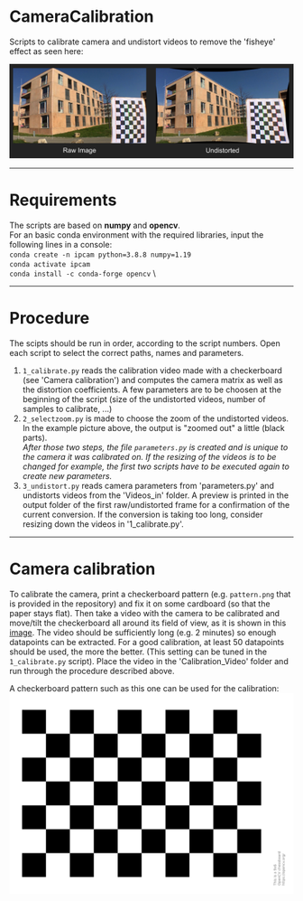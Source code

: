 # CameraCalibration
Scripts to calibrate camera and undistort videos to remove the 'fisheye' effect as seen here:

![picture](Example.png)

---

# Requirements
The scripts are based on **numpy** and **opencv**. \
For an basic conda environment with the required libraries, input the following lines in a console: \
`conda create -n ipcam python=3.8.8 numpy=1.19` \
`conda activate ipcam` \
`conda install -c conda-forge opencv` \

---

# Procedure
The scipts should be run in order, according to the script numbers. Open each script to select the correct paths, names and parameters.

1. `1_calibrate.py` reads the calibration video made with a checkerboard (see 'Camera calibration') and computes the camera matrix as well as the distortion coefficients. A few parameters are to be choosen at the beginning of the script (size of the undistorted videos, number of samples to calibrate, ...)
2. `2_selectzoom.py` is made to choose the zoom of the undistorted videos. In the example picture above, the output is "zoomed out" a little (black parts).\
*After those two steps, the file `parameters.py` is created and is unique to the camera it was calibrated on. If the resizing of the videos is to be changed for example, the first two scripts have to be executed again to create new parameters.*
3. `3_undistort.py` reads camera parameters from 'parameters.py' and undistorts videos from the 'Videos_in' folder. A preview is printed in the output folder of the first raw/undistorted frame for a confirmation of the current conversion. If the conversion is taking too long, consider resizing down the videos in '1_calibrate.py'.

---

# Camera calibration

To calibrate the camera, print a checkerboard pattern (e.g. `pattern.png` that is provided in the repository) and fix it on some cardboard (so that the paper stays flat). Then take a video with the camera to be calibrated and move/tilt the checkerboard all around its field of view, as it is shown in this [image](https://kr.mathworks.com/help/vision/ug/cameracalibrator_fov2.png). The video should be sufficiently long (e.g. 2 minutes) so enough datapoints can be extracted. For a good calibration, at least 50 datapoints should be used, the more the better. (This setting can be tuned in the `1_calibrate.py` script). Place the video in the 'Calibration_Video' folder and run through the procedure described above.

A checkerboard pattern such as this one can be used for the calibration:
![picture](pattern.png)




